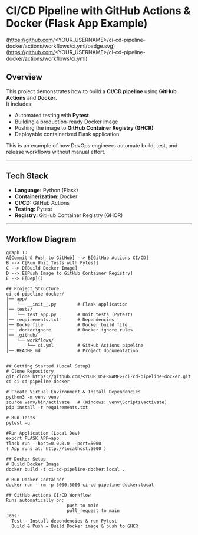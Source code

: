 # CI/CD Pipeline with GitHub Actions & Docker (Flask App Example)

(https://github.com/<YOUR_USERNAME>/ci-cd-pipeline-docker/actions/workflows/ci.yml/badge.svg)(https://github.com/<YOUR_USERNAME>/ci-cd-pipeline-docker/actions/workflows/ci.yml)

## Overview
This project demonstrates how to build a **CI/CD pipeline** using **GitHub Actions** and **Docker**.  
It includes:
- Automated testing with **Pytest**
- Building a production-ready Docker image
- Pushing the image to **GitHub Container Registry (GHCR)**
- Deployable containerized Flask application

This is an example of how DevOps engineers automate build, test, and release workflows without manual effort.

---

## Tech Stack
- **Language:** Python (Flask)
- **Containerization:** Docker
- **CI/CD:** GitHub Actions
- **Testing:** Pytest
- **Registry:** GitHub Container Registry (GHCR)

---

## Workflow Diagram
```mermaid
graph TD
A[Commit & Push to GitHub] --> B[GitHub Actions CI/CD]
B --> C[Run Unit Tests with Pytest]
C --> D[Build Docker Image]
D --> E[Push Image to GitHub Container Registry]
E --> F[Dep]()

## Project Structure
ci-cd-pipeline-docker/
│── app/
│   └── __init__.py        # Flask application
│── tests/
│   └── test_app.py        # Unit tests (Pytest)
│── requirements.txt       # Dependencies
│── Dockerfile             # Docker build file
│── .dockerignore          # Docker ignore rules
│── .github/
│   └── workflows/
│       └── ci.yml         # GitHub Actions pipeline
│── README.md              # Project documentation


## Getting Started (Local Setup)
# Clone Repository
git clone https://github.com/<YOUR_USERNAME>/ci-cd-pipeline-docker.git
cd ci-cd-pipeline-docker

# Create Virtual Environment & Install Dependencies
python3 -m venv venv
source venv/bin/activate   # (Windows: venv\Scripts\activate)
pip install -r requirements.txt

# Run Tests
pytest -q

#Run Application (Local Dev)
export FLASK_APP=app
flask run --host=0.0.0.0 --port=5000
( App runs at: http://localhost:5000 )

## Docker Setup
# Build Docker Image
docker build -t ci-cd-pipeline-docker:local .

# Run Docker Container
docker run --rm -p 5000:5000 ci-cd-pipeline-docker:local

## GitHub Actions CI/CD Workflow
Runs automatically on:
                       push to main
                       pull_request to main
Jobs:
  Test → Install dependencies & run Pytest
  Build & Push → Build Docker image & push to GHCR
